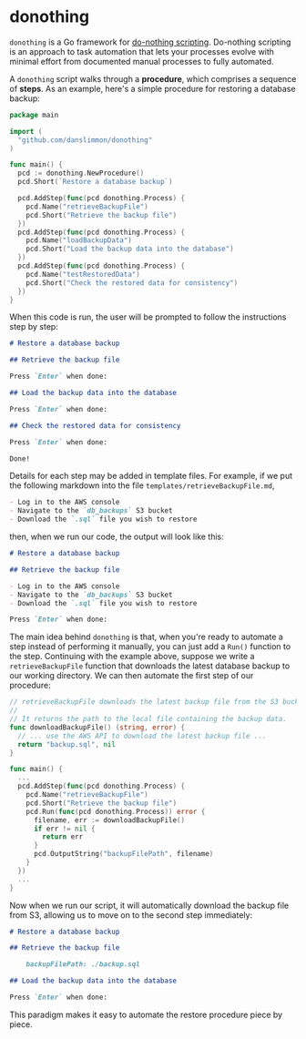 # donothing

`donothing` is a Go framework for [do-nothing
scripting](https://blog.danslimmon.com/2019/07/15/do-nothing-scripting-the-key-to-gradual-automation/).
Do-nothing scripting is an approach to task automation that lets your processes evolve with minimal
effort from documented manual processes to fully automated.

A `donothing` script walks through a **procedure**, which comprises a sequence of **steps**. As an
example, here's a simple procedure for restoring a database backup:

```go
package main

import (
  "github.com/danslimmon/donothing"
)

func main() {
  pcd := donothing.NewProcedure()
  pcd.Short(`Restore a database backup`)

  pcd.AddStep(func(pcd donothing.Process) {
    pcd.Name("retrieveBackupFile")
    pcd.Short("Retrieve the backup file")
  })
  pcd.AddStep(func(pcd donothing.Process) {
    pcd.Name("loadBackupData")
    pcd.Short("Load the backup data into the database")
  })
  pcd.AddStep(func(pcd donothing.Process) {
    pcd.Name("testRestoredData")
    pcd.Short("Check the restored data for consistency")
  })
}
```

When this code is run, the user will be prompted to follow the instructions step by step:

```markdown
# Restore a database backup

## Retrieve the backup file

Press `Enter` when done:

## Load the backup data into the database

Press `Enter` when done:

## Check the restored data for consistency

Press `Enter` when done:

Done!
```

Details for each step may be added in template files. For example, if we put the following markdown
into the file `templates/retrieveBackupFile.md`,

```markdown
- Log in to the AWS console
- Navigate to the `db_backups` S3 bucket
- Download the `.sql` file you wish to restore
```

then, when we run our code, the output will look like this:

```markdown
# Restore a database backup

## Retrieve the backup file

- Log in to the AWS console
- Navigate to the `db_backups` S3 bucket
- Download the `.sql` file you wish to restore

Press `Enter` when done:
```

The main idea behind `donothing` is that, when you're ready to automate a step instead of performing
it manually, you can just add a `Run()` function to the step. Continuing with the example above,
suppose we write a `retrieveBackupFile` function that downloads the latest database backup to our
working directory. We can then automate the first step of our procedure:

```go
// retrieveBackupFile downloads the latest backup file from the S3 bucket.
//
// It returns the path to the local file containing the backup data.
func downloadBackupFile() (string, error) {
  // ... use the AWS API to download the latest backup file ...
  return "backup.sql", nil
}

func main() {
  ...
  pcd.AddStep(func(pcd donothing.Process) {
    pcd.Name("retrieveBackupFile")
    pcd.Short("Retrieve the backup file")
    pcd.Run(func(pcd donothing.Process)) error {
      filename, err := downloadBackupFile()
      if err != nil {
        return err
      }
      pcd.OutputString("backupFilePath", filename)
    }
  })
  ...
}
```

Now when we run our script, it will automatically download the backup file from S3, allowing us to
move on to the second step immediately:

```markdown
# Restore a database backup

## Retrieve the backup file

    backupFilePath: ./backup.sql

## Load the backup data into the database

Press `Enter` when done:
```

This paradigm makes it easy to automate the restore procedure piece by piece.
```
